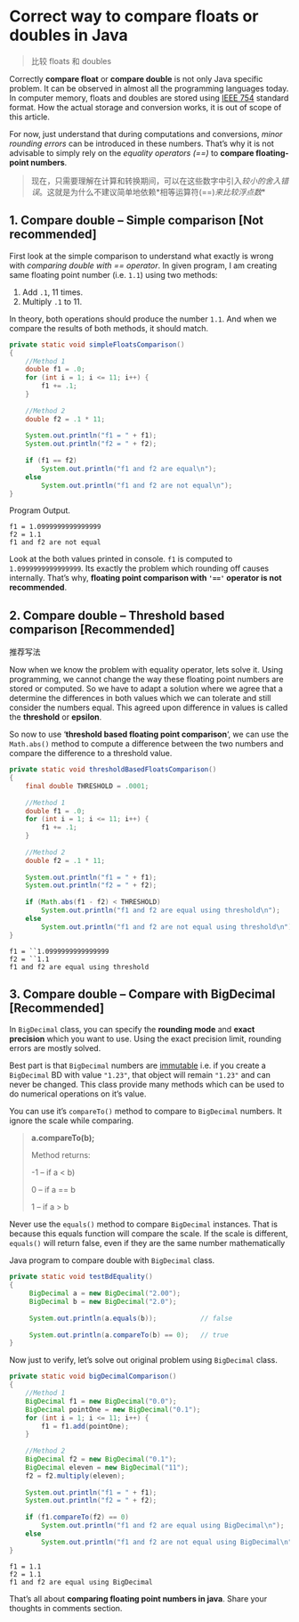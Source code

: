 # Correct way to compare floats or doubles in Java

> 比较 floats 和 doubles 

Correctly **compare float** or **compare double** is not only Java specific problem. It can be observed in almost all the programming languages today. In computer memory, floats and doubles are stored using [IEEE 754](https://en.wikipedia.org/wiki/IEEE_754) standard format. How the actual storage and conversion works, it is out of scope of this article.

For now, just understand that during computations and conversions, *minor rounding errors* can be introduced in these numbers. That’s why it is not advisable to simply rely on the *equality operators (==)* to **compare floating-point numbers**.

> 现在，只需要理解在计算和转换期间，可以在这些数字中引入*较小的舍入错误*。这就是为什么不建议简单地依赖*相等运算符(==)*来比较浮点数**

## 1. Compare double – Simple comparison [Not recommended]

First look at the simple comparison to understand what exactly is wrong with *comparing double with == operator*. In given program, I am creating same floating point number (i.e. `1.1`) using two methods:

1. Add `.1`, 11 times.
2. Multiply `.1` to 11.

In theory, both operations should produce the number `1.1`. And when we compare the results of both methods, it should match.

```java
private static void simpleFloatsComparison() 
{
    //Method 1
    double f1 = .0;
    for (int i = 1; i <= 11; i++) {
        f1 += .1;
    }
 
    //Method 2
    double f2 = .1 * 11;
 
    System.out.println("f1 = " + f1);
    System.out.println("f2 = " + f2);
 
    if (f1 == f2)
        System.out.println("f1 and f2 are equal\n");
    else
        System.out.println("f1 and f2 are not equal\n");
}
```

Program Output.

```
f1 = 1.0999999999999999
f2 = 1.1
f1 and f2 are not equal
```

Look at the both values printed in console. `f1` is computed to `1.0999999999999999`. Its exactly the problem which rounding off causes internally. That’s why, **floating point comparison with `'=='` operator is not recommended**.



## 2. Compare double – Threshold based comparison [Recommended]

推荐写法

Now when we know the problem with equality operator, lets solve it. Using programming, we cannot change the way these floating point numbers are stored or computed. So we have to adapt a solution where we agree that a determine the differences in both values which we can tolerate and still consider the numbers equal. This agreed upon difference in values is called the **threshold** or **epsilon**.

So now to use ‘**threshold based floating point comparison**‘, we can use the `Math.abs()` method to compute a difference between the two numbers and compare the difference to a threshold value.

```java
private static void thresholdBasedFloatsComparison() 
{
    final double THRESHOLD = .0001;
 
    //Method 1
    double f1 = .0;
    for (int i = 1; i <= 11; i++) {
        f1 += .1;
    }
 
    //Method 2
    double f2 = .1 * 11;
 
    System.out.println("f1 = " + f1);
    System.out.println("f2 = " + f2);
 
    if (Math.abs(f1 - f2) < THRESHOLD)
        System.out.println("f1 and f2 are equal using threshold\n");
    else
        System.out.println("f1 and f2 are not equal using threshold\n");
}
```

```
f1 = ``1.0999999999999999
f2 = ``1.1
f1 and f2 are equal using threshold
```



## 3. Compare double – Compare with BigDecimal [Recommended]

In `BigDecimal` class, you can specify the **rounding mode** and **exact precision** which you want to use. Using the exact precision limit, rounding errors are mostly solved.

Best part is that `BigDecimal` numbers are [immutable](https://howtodoinjava.com/java/basics/how-to-make-a-java-class-immutable/) i.e. if you create a `BigDecimal` BD with value `"1.23"`, that object will remain `"1.23"` and can never be changed. This class provide many methods which can be used to do numerical operations on it’s value.

You can use it’s `compareTo()` method to compare to `BigDecimal` numbers. It ignore the scale while comparing.

> **a.compareTo(b);**
>
> Method returns:
>
> -1 – if a < b)
>
> 0 – if a == b
>
> 1 – if a > b

Never use the `equals()` method to compare `BigDecimal` instances. That is because this equals function will compare the scale. If the scale is different, `equals()` will return false, even if they are the same number mathematically

Java program to compare double with `BigDecimal` class.

```java
private static void testBdEquality() 
{
     BigDecimal a = new BigDecimal("2.00");
     BigDecimal b = new BigDecimal("2.0");
 
     System.out.println(a.equals(b));           // false
 
     System.out.println(a.compareTo(b) == 0);   // true
}
```

Now just to verify, let’s solve out original problem using `BigDecimal` class.

```java
private static void bigDecimalComparison() 
{
    //Method 1
    BigDecimal f1 = new BigDecimal("0.0");
    BigDecimal pointOne = new BigDecimal("0.1");
    for (int i = 1; i <= 11; i++) {
        f1 = f1.add(pointOne);
    }
 
    //Method 2
    BigDecimal f2 = new BigDecimal("0.1");
    BigDecimal eleven = new BigDecimal("11");
    f2 = f2.multiply(eleven);
 
    System.out.println("f1 = " + f1);
    System.out.println("f2 = " + f2);
 
    if (f1.compareTo(f2) == 0)
        System.out.println("f1 and f2 are equal using BigDecimal\n");
    else
        System.out.println("f1 and f2 are not equal using BigDecimal\n");
}
```

```
f1 = 1.1
f2 = 1.1
f1 and f2 are equal using BigDecimal
```

That’s all about **comparing floating point numbers in java**. Share your thoughts in comments section.